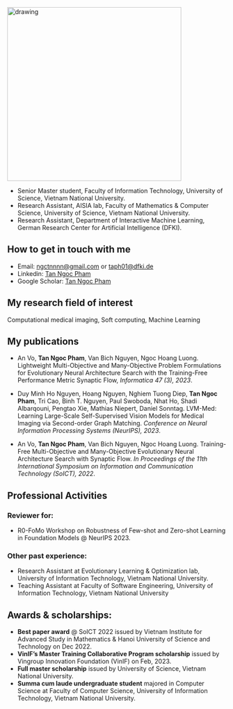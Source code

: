 


<img src="./tannp.JPG" alt="drawing" width="400"/>

- Senior Master student, Faculty of Information Technology, University of Science, Vietnam National University.
- Research Assistant, AISIA lab, Faculty of Mathematics & Computer Science, University of Science, Vietnam National University.
- Research Assistant, Department of Interactive Machine Learning, German Research Center for Artificial Intelligence (DFKI).

## How to get in touch with me
* Email: [ngctnnnn@gmail.com](mailto:ngctnnnn@gmail.com) or [taph01@dfki.de](mailto:taph01@dfki.de)
* Linkedin: [Tan Ngoc Pham](https://www.linkedin.com/in/ngctnnnn/)
* Google Scholar: [Tan Ngoc Pham](https://scholar.google.com/citations?user=-agvSxkAAAAJ)

## My research field of interest
Computational medical imaging, Soft computing, Machine Learning

## My publications
* An Vo, **Tan Ngoc Pham**, Van Bich Nguyen, Ngoc Hoang Luong. Lightweight Multi-Objective and Many-Objective Problem Formulations for Evolutionary Neural Architecture Search with the Training-Free Performance Metric Synaptic Flow, *Informatica 47 (3), 2023*.

* Duy Minh Ho Nguyen, Hoang Nguyen, Nghiem Tuong Diep, **Tan Ngoc Pham**, Tri Cao, Binh T. Nguyen, Paul Swoboda, Nhat Ho, Shadi Albarqouni, Pengtao Xie, Mathias Niepert, Daniel Sonntag. LVM-Med: Learning Large-Scale Self-Supervised Vision Models for Medical Imaging via Second-order Graph Matching. *Conference on Neural Information Processing Systems (NeurIPS), 2023*. 

* An Vo, **Tan Ngoc Pham**, Van Bich Nguyen, Ngoc Hoang Luong. Training-Free Multi-Objective and Many-Objective Evolutionary Neural Architecture Search with Synaptic Flow. *In Proceedings of the 11th International Symposium on Information and Communication Technology (SoICT), 2022*.

## Professional Activities
### Reviewer for:
* R0-FoMo Workshop on Robustness of Few-shot and Zero-shot Learning in Foundation Models @ NeurIPS 2023.

### Other past experience:
* Research Assistant at Evolutionary Learning & Optimization lab, University of Information Technology, Vietnam National University.
* Teaching Assistant at Faculty of Software Engineering, University of Information Technology, Vietnam National University

## Awards & scholarships:
* **Best paper award** @ SoICT 2022 issued by Vietnam Institute for Advanced Study in Mathematics & Hanoi University of Science and Technology on Dec 2022.
* **VinIF’s Master Training Collaborative Program scholarship** issued by Vingroup Innovation Foundation (VinIF) on Feb, 2023.
* **Full master scholarship** issued by University of Science, Vietnam National University.
* **Summa cum laude undergraduate student** majored in Computer Science at Faculty of Computer Science, University of Information Technology, Vietnam National University.